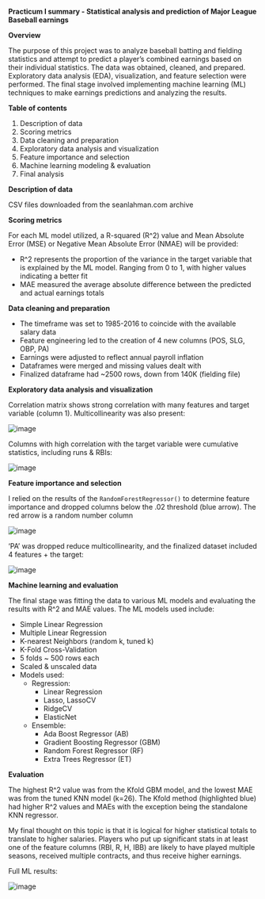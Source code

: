 **Practicum I summary - Statistical analysis and prediction of Major League Baseball earnings**

**Overview**

The purpose of this project was to analyze baseball batting and fielding statistics and attempt to predict a player’s combined earnings based on their individual statistics. The data was obtained, cleaned, and prepared. Exploratory data analysis (EDA), visualization, and feature selection were performed. The final stage involved implementing machine learning (ML) techniques to make earnings predictions and analyzing the results.

**Table of contents**

1.	Description of data
2.	Scoring metrics
3.	Data cleaning and preparation
4.	Exploratory data analysis and visualization
5.	Feature importance and selection
6.	Machine learning modeling & evaluation
7.	Final analysis

**Description of data**

CSV files downloaded from the seanlahman.com archive 

**Scoring metrics**

For each ML model utilized, a R-squared (R^2) value and Mean Absolute Error (MSE) or Negative Mean Absolute Error (NMAE) will be provided:
- R^2 represents the proportion of the variance in the target variable that is explained by the ML model. Ranging from 0 to 1, with higher values indicating a better fit
- MAE measured the average absolute difference between the predicted and actual earnings totals

**Data cleaning and preparation**

-	The timeframe was set to 1985-2016 to coincide with the available salary data
-	Feature engineering led to the creation of 4 new columns (POS, SLG, OBP, PA)
-	Earnings were adjusted to reflect annual payroll inflation
-	Dataframes were merged and missing values dealt with
-	Finalized dataframe had ~2500 rows, down from 140K (fielding file)

**Exploratory data analysis and visualization**

Correlation matrix shows strong correlation with many features and target variable (column 1). Multicollinearity was also present:

![image](https://user-images.githubusercontent.com/102693978/223831830-b62a7007-b7e4-4f91-b92d-c43f1528b587.png)

Columns with high correlation with the target variable were cumulative statistics, including runs & RBIs:

![image](https://user-images.githubusercontent.com/102693978/223832090-90416c5c-9d47-41d3-ba06-73984650d157.png)
 
**Feature importance and selection**

I relied on the results of the `RandomForestRegressor()` to determine feature importance and dropped columns below the .02 threshold (blue arrow). The red arrow is a random number column

![image](https://user-images.githubusercontent.com/102693978/223832163-29ab3ed3-3b6b-4e6e-b71c-ccf526d54862.png)
 
‘PA’ was dropped reduce multicollinearity, and the finalized dataset included 4 features + the target:

![image](https://user-images.githubusercontent.com/102693978/223832243-7e68474f-4515-48a7-a802-62f99815ef77.png)
 
**Machine learning and evaluation** 

The final stage was fitting the data to various ML models and evaluating the results with R^2 and MAE values. The ML models used include:

-	Simple Linear Regression
-	Multiple Linear Regression
-	K-nearest Neighbors (random k, tuned k)
-	K-Fold Cross-Validation 
 - 5 folds ~ 500 rows each
 - Scaled & unscaled data
 - Models used:
     - Regression:
         - Linear Regression
         - Lasso, LassoCV
         - RidgeCV
         - ElasticNet
     - Ensemble:
         - Ada Boost Regressor (AB)
         - Gradient Boosting Regressor (GBM)
         - Random Forest Regressor (RF)
         - Extra Trees Regressor (ET)
                
**Evaluation** 

The highest R^2 value was from the Kfold GBM model, and the lowest MAE was from the tuned KNN model (k=26). The Kfold method (highlighted blue) had higher R^2 values and MAEs with the exception being the standalone KNN regressor. 

My final thought on this topic is that it is logical for higher statistical totals to translate to higher salaries. Players who put up significant stats in at least one of the feature columns (RBI, R, H, IBB) are likely to have played multiple seasons, received multiple contracts, and thus receive higher earnings. 

Full ML results:

![image](https://user-images.githubusercontent.com/102693978/223832685-c74ad551-274f-41af-b929-f9895e6b7dd1.png)
